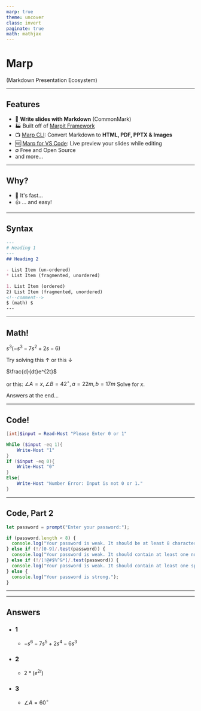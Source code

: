 ```yaml
---
marp: true
theme: uncover
class: invert
paginate: true
math: mathjax
---
```


# Marp 

(Markdown Presentation Ecosystem)

---

## Features

- :memo: **Write slides with Markdown** (CommonMark)
- :factory: Built off of <a href="https://marpit.marp.app">Marpit Framework</a>
- :tv: <a href="https://github.com/marp-team/marp-cli/"> Marp CLI</a>: Convert Markdown to **HTML, PDF, PPTX & Images**
- :vs: <a href="https://marketplace.visualstudio.com/items?itemName=marp-team.marp-vscode">Marp for VS Code</a>: Live preview your slides while editing
- $\emptyset$ Free and Open Source
- and more...

---

## Why?

* :rocket: It's fast...
* :thumbsup: ... and easy!

---

## Syntax

```Markdown
---
# Heading 1
---
## Heading 2

- List Item (un-ordered)
* List Item (fragmented, unordered)

1. List Item (ordered)
2) List Item (fragmented, unordered)
<!--comment-->
$ (math) $
---
```
---

## Math!

$s^3(-s^3-7s^2+2s-6)$

Try solving this $\uparrow$
or this $\downarrow$

$\frac{d}{dt}e^{2t}$

or this: $\angle A = x,\angle B = 42^\circ,a=22m,b=17m$ Solve for $x$.

Answers at the end...

---

## Code!

```powershell
[int]$input = Read-Host "Please Enter 0 or 1"

While ($input -eq 1){
    Write-Host "1"
}
If ($input -eq 0){
    Write-Host "0"
}
Else{
    Write-Host "Number Error: Input is not 0 or 1."
}
```

---

## Code, Part 2

```javascript
let password = prompt("Enter your password:");

if (password.length < 8) {
  console.log("Your password is weak. It should be at least 8 characters long.");
} else if (!/[0-9]/.test(password)) {
  console.log("Your password is weak. It should contain at least one number.");
} else if (!/[!@#$%^&*]/.test(password)) {
  console.log("Your password is weak. It should contain at least one special character.");
} else {
  console.log("Your password is strong.");
}
```
---

---

## Answers

* ### 1
  - $-s^6-7s^5+2s^4-6s^3$
* ### 2
  - $2*(e^{2t})$
* ### 3
  - $\angle A=60^\circ$
